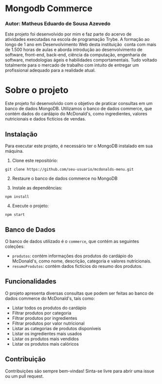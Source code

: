 # Mongodb Commerce
### Autor: Matheus Eduardo de Sousa Azevedo

Este projeto foi desenvolvido por mim e faz parte do acervo de atividades executadas na escola de programação Trybe. A formação ao longo de 1 ano em Desenvolvimento Web desta instituição  conta com mais de 1.500 horas de aulas e aborda introdução ao desenvolvimento de software, front-end, back-end, ciência da computação, engenharia de software, metodologias ágeis e habilidades comportamentais. Tudo voltado totalmente para o mercado de trabalho com intuito de entregar um profissional adequado para a realidade atual. 

# Sobre o projeto

Este projeto foi desenvolvido com o objetivo de praticar consultas em um banco de dados MongoDB. Utilizamos o banco de dados commerce, que contém dados do cardápio do McDonald's, como ingredientes, valores nutricionais e dados fictícios de vendas.

## Instalação

Para executar este projeto, é necessário ter o MongoDB instalado em sua máquina.

1.  Clone este repositório:

`git clone https://github.com/seu-usuario/mcdonalds-menu.git` 

2.  Restaure o banco de dados commerce no MongoDB

3.  Instale as dependências:

`npm install` 

4.  Execute o projeto:

`npm start`

## Banco de Dados

O banco de dados utilizado é o `commerce`, que contém as seguintes coleções:

-   `produtos`: contém informações dos produtos do cardápio do McDonald's, como nome, descrição, categoria e valores nutricionais.
-   `resumoProdutos`: contém dados fictícios do resumo dos produtos.

## Funcionalidades

O projeto apresenta diversas consultas que podem ser feitas ao banco de dados commerce do McDonald's, tais como:

-   Listar todos os produtos do cardápio
-   Filtrar produtos por categoria
-   Filtrar produtos por ingredientes
-   Filtrar produtos por valor nutricional
-   Listar as categorias de produtos disponíveis
-   Listar os ingredientes mais usados
-   Listar os produtos mais vendidos
-   Listar os produtos mais calóricos

## Contribuição

Contribuições são sempre bem-vindas! Sinta-se livre para abrir uma issue ou um pull request.
